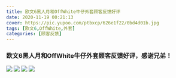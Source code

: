 ```yaml
---
title: 欧文6黑人月和OffWhite牛仔外套顾客反馈好评
date: 2020-11-19 00:21:13
cover: https://pic.yupoo.com/ptbxcp/626e1f22/0bd4d01b.jpg
tags: [欧文6,OffWhite,外套]
categories: [顾客反馈]
---
```


###  欧文6黑人月和OffWhite牛仔外套顾客反馈好评，感谢兄弟！
![](https://pic.yupoo.com/ptbxcp/62977de2/04af74a1.jpg)
![](https://pic.yupoo.com/ptbxcp/e58e07ad/8ad4ae8f.jpg)
![](https://pic.yupoo.com/ptbxcp/626e1f22/0bd4d01b.jpg)
![](https://pic.yupoo.com/ptbxcp/c870d047/ca9fdb55.jpg)
